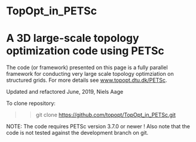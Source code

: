 TopOpt_in_PETSc
===============
A 3D large-scale topology optimization code using PETSc
===============

The code (or framework) presented on this page is a fully parallel framework for conducting very large scale topology optimziation on structured grids. For more
details see www.topopt.dtu.dk/PETSc.

Updated and refactored June, 2019, Niels Aage

To clone repository:
>> git clone https://github.com/topopt/TopOpt_in_PETSc.git

NOTE: The code requires PETSc version 3.7.0 or newer ! Also note that the code is not tested against the development branch on git.






